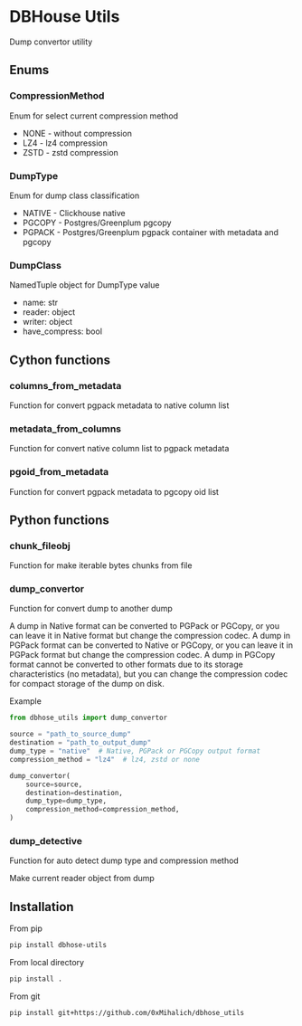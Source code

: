 # DBHouse Utils

Dump convertor utility

## Enums

### CompressionMethod

Enum for select current compression method

* NONE - without compression
* LZ4 - lz4 compression
* ZSTD - zstd compression

### DumpType

Enum for dump class classification

* NATIVE - Clickhouse native
* PGCOPY - Postgres/Greenplum pgcopy
* PGPACK - Postgres/Greenplum pgpack container with metadata and pgcopy

### DumpClass

NamedTuple object for DumpType value

* name: str
* reader: object
* writer: object
* have_compress: bool

## Cython functions

### columns_from_metadata

Function for convert pgpack metadata to native column list

### metadata_from_columns

Function for convert native column list to pgpack metadata

### pgoid_from_metadata

Function for convert pgpack metadata to pgcopy oid list

## Python functions

### chunk_fileobj

Function for make iterable bytes chunks from file

### dump_convertor

Function for convert dump to another dump

A dump in Native format can be converted to PGPack or PGCopy, or you can leave it in Native format but change the compression codec.
A dump in PGPack format can be converted to Native or PGCopy, or you can leave it in PGPack format but change the compression codec.
A dump in PGCopy format cannot be converted to other formats due to its storage characteristics (no metadata),
but you can change the compression codec for compact storage of the dump on disk.

Example

```python
from dbhose_utils import dump_convertor

source = "path_to_source_dump"
destination = "path_to_output_dump"
dump_type = "native"  # Native, PGPack or PGCopy output format
compression_method = "lz4"  # lz4, zstd or none

dump_convertor(
    source=source,
    destination=destination,
    dump_type=dump_type,
    compression_method=compression_method,
)
```

### dump_detective

Function for auto detect dump type and compression method

Make current reader object from dump

## Installation

From pip

```bash
pip install dbhose-utils
```

From local directory

```bash
pip install .
```

From git

```bash
pip install git+https://github.com/0xMihalich/dbhose_utils
```
